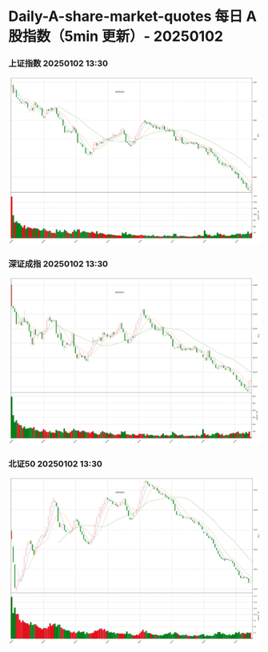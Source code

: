 
# Daily-A-share-market-quotes 每日 A 股指数（5min 更新）- 20250102

### 上证指数 20250102 13:30
![](./fig/2025/1/20250102-sh000001.png)

### 深证成指 20250102 13:30
![](./fig/2025/1/20250102-sz399001.png)

### 北证50 20250102 13:30
![](./fig/2025/1/20250102-bj899050.png)
